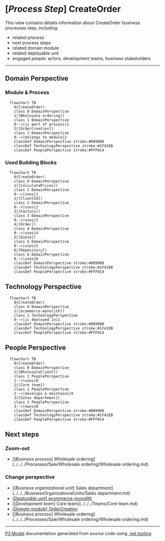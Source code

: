 ﻿
# [*Process Step*] CreateOrder

This view contains details information about CreateOrder business processes step, including:
- related process
- next process steps
- related domain module
- related deployable unit
- engaged people: actors, development teams, business stakeholders  

---



## Domain Perspective


### Module & Process

```mermaid
  flowchart TB
    0(CreateOrder)
    class 0 DomainPerspective
    1([Wholesale ordering])
    class 1 DomainPerspective
    0-->|is part of process|1
    2([OrderCreation])
    class 2 DomainPerspective
    0-->|belongs to module|2
    classDef DomainPerspective stroke:#009900
    classDef TechnologyPerspective stroke:#1F41EB
    classDef PeoplePerspective stroke:#FFF014
```

### Used Building Blocks

```mermaid
  flowchart TB
    0(CreateOrder)
    class 0 DomainPerspective
    1([CalculatePrices])
    class 1 DomainPerspective
    0-->|uses|1
    2([ClientId])
    class 2 DomainPerspective
    0-->|uses|2
    3([Factory])
    class 3 DomainPerspective
    0-->|uses|3
    4([Order])
    class 4 DomainPerspective
    0-->|uses|4
    5([Quote])
    class 5 DomainPerspective
    0-->|uses|5
    6([Repository])
    class 6 DomainPerspective
    0-->|uses|6
    classDef DomainPerspective stroke:#009900
    classDef TechnologyPerspective stroke:#1F41EB
    classDef PeoplePerspective stroke:#FFF014
```

## Technology Perspective

```mermaid
  flowchart TB
    0(CreateOrder)
    class 0 DomainPerspective
    1([ecommerce-monolith])
    class 1 TechnologyPerspective
    0-->|is deployed in|1
    classDef DomainPerspective stroke:#009900
    classDef TechnologyPerspective stroke:#1F41EB
    classDef PeoplePerspective stroke:#FFF014
```

## People Perspective

```mermaid
  flowchart TB
    0(CreateOrder)
    class 0 DomainPerspective
    1([WholesaleClient])
    class 1 PeoplePerspective
    1-->|uses|0
    2([Core team])
    class 2 PeoplePerspective
    2-->|develops & maintains|0
    3([Sales department])
    class 3 PeoplePerspective
    3-->|owns|0
    classDef DomainPerspective stroke:#009900
    classDef TechnologyPerspective stroke:#1F41EB
    classDef PeoplePerspective stroke:#FFF014
```

## Next steps


### Zoom-out

- [[*Business process*] Wholesale ordering](../../../Processes/Sale/Wholesale ordering/Wholesale ordering.md)

### Change perspective

- [[*Business organizational unit*] Sales department](../../../BusinessOrganizationalUnits/Sales department.md)
- [[*Deployable unit*] ecommerce-monolith](../../../DeployableUnits/ecommerce-monolith.md)
- [[*Development team*] Core team](../../../Teams/Core team.md)
- [[*Domain module*] OrderCreation](../../../Modules/Sales/WholesaleOrdering/OrderCreation/OrderCreation.md)
- [[*Business process*] Wholesale ordering](../../../Processes/Sale/Wholesale ordering/Wholesale ordering.md)

---

[P3 Model](https://github.com/P3-model/P3-model) documentation generated from source code using [.net tooling](https://github.com/P3-model/P3-model-dotnet)